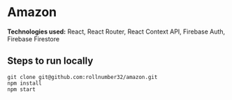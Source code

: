 # Amazon
 **Technologies used:** React, React Router, React Context API, Firebase Auth, Firebase Firestore


## Steps to run locally

```
git clone git@github.com:rollnumber32/amazon.git
npm install
npm start
```
